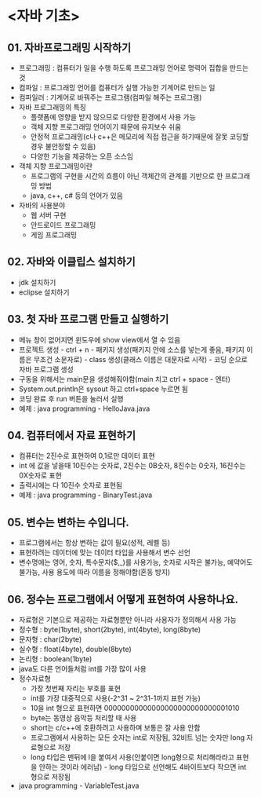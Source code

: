 # <자바 기초>

## 01. 자바프로그래밍 시작하기
- 프로그래밍 : 컴퓨터가 일을 수행 하도록 프로그래밍 언어로 명력어 집합을 만드는 것
- 컴파일 : 프로그래밍 언어를 컴퓨터가 실행 가능한 기계어로 만드는 일
- 컴파일러 : 기계어로 바꿔주는 프로그램(컴파일 해주는 프로그램)
- 자바 프로그래밍의 특징
  - 플랫폼에 영향을 받지 않으므로 다양한 환경에서 사용 가능
  - 객체 지향 프로그래밍 언어이기 때문에 유지보수 쉬움
  - 안정적 프로그래밍(c나 c++은 메모리에 직접 접근을 하기때문에 잘못 코딩할 경우 불안정할 수 있음)
  - 다양한 기능을 제공하는 오픈 소스임
- 객체 지향 프로그래밍이란
  - 프로그램의 구현을 시간의 흐름이 아닌 객체간의 관계를 기반으로 한 프로그래밍 방법
  - java, c++, c# 등의 언어가 있음
- 자바의 사용분야
  - 웹 서버 구현
  - 안드로이드 프로그래밍
  - 게임 프로그래밍

## 02. 자바와 이클립스 설치하기
- jdk 설치하기
- eclipse 설치하기

## 03. 첫 자바 프로그램 만들고 실행하기
- 메뉴 창이 없어지면 윈도우에 show view에서 열 수 있음
- 프로젝트 생성 - ctrl + n - 패키지 생성(패키지 안에 소스를 넣는게 좋음, 패키지 이름은 무조건 소문자로) - class 생성(클래스 이름은 대문자로 시작) - 코딩 순으로 자바 프로그램 생성
- 구동을 위해서는 main문을 생성해줘야함(main 치고 ctrl + space - 엔터)
- System.out.println은 sysout 하고 ctrl+space 누르면 됨
- 코딩 완료 후 run 버튼을 눌러서 실행
- 예제 : java programming - HelloJava.java

## 04. 컴퓨터에서 자료 표현하기
- 컴퓨터는 2진수로 표현하여 0,1로만 데이터 표현
- int 에 값을 넣을때 10진수는 숫자로, 2진수는 0B숫자, 8진수는 0숫자, 16진수는 0X숫자로 표현
- 출력시에는 다 10진수 숫자로 표현됨
- 예제 : java programming - BinaryTest.java

## 05. 변수는 변하는 수입니다.
- 프로그램에서는 항상 변하는 값이 필요(성적, 레벨 등)
- 표현하려는 데이터에 맞는 데이터 타입을 사용해서 변수 선언
- 변수명에는 영어, 숫자, 특수문자($,_)를 사용가능, 숫자로 시작은 불가능, 예약어도 불가능, 사용 용도에 따라 이름을 정해야함(혼동 방지)

## 06. 정수는 프로그램에서 어떻게 표현하여 사용하나요.
- 자료형은 기본으로 제공하는 자료형뿐만 아니라 사용자가 정의해서 사용 가능
- 정수형 : byte(1byte), short(2byte), int(4byte), long(8byte)
- 문자형 : char(2byte)
- 실수형 : float(4byte), double(8byte)
- 논리형 : boolean(1byte)
- java도 다른 언어들처럼 int를 가장 많이 사용
- 정수자료형
  - 가장 첫번째 자리는 부호를 표현
  - int를 가장 대중적으로 사용(-2^31 ~ 2^31-1까지 표현 가능)
  - 10을 int 형으로 표현하면 00000000000000000000000000001010
  - byte는 동영상 음악등 처리할 때 사용
  - short는 c/c++에 호환하려고 사용하며 보통은 잘 사용 안함
  - 프로그램에서 사용하는 모든 숫자는 int로 저장됨, 32비트 넘는 숫자만 long 자료형으로 저장
  - long 타입은 맨뒤에 l을 붙여서 사용(안붙이면 long형으로 처리해라라고 표현을 안하는 것이라 에러남) - long 타입으로 선언해도 4바이트보다 작으면 int 형으로 저장됨
- java programming - VariableTest.java